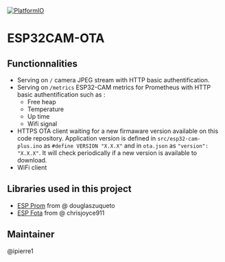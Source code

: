[![PlatformIO](https://github.com/ipierre1/SECURE_CAM_OTA_AD/workflows/ESP32%20OTA%20Build/badge.svg)](https://github.com/ipierre1/SECURE_CAM_OTA_AD/actions/)
# ESP32CAM-OTA

## Functionnalities
- Serving on ```/``` camera JPEG stream with HTTP basic authentification.
- Serving on ```/metrics``` ESP32-CAM metrics for Prometheus with HTTP basic authentification such as :
    - Free heap
    - Temperature
    - Up time
    - Wifi signal
- HTTPS OTA client waiting for a new firmaware version available on this code repository. Application version is defined in ```src/esp32-cam-plus.ino``` as ```#define VERSION "X.X.X"``` and in ```ota.json``` as ```"version": "X.X.X"```. It will check periodically if a new version is available to download.
- WiFi client

## Libraries used in this project
- [ESP Prom](https://github.com/douglaszuqueto/esp32-prometheus) from @ douglaszuqueto
- [ESP Fota](https://github.com/chrisjoyce911/esp32FOTA) from @ chrisjoyce911

## Maintainer
@ipierre1